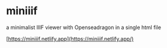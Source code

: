 # miniiif
a minimalist IIIF viewer with Openseadragon in a single html file

[https://miniiif.netlify.app](https://miniiif.netlify.app/)
